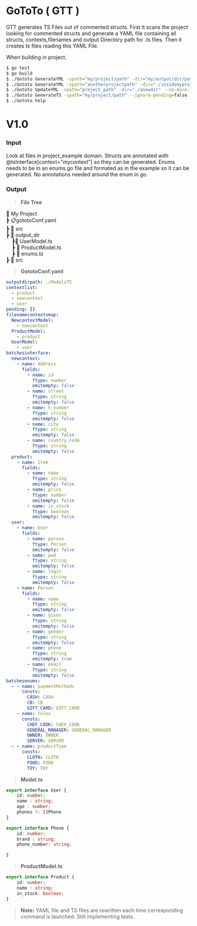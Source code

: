 # GoToTo ( GTT )

GTT generates TS Files out of commented structs.
First it scans the project looking for commented structs and generate a YAML file containing all structs, contexts,filenames and output Directory path for .ts files.
Then it creates ts files reading this YAML File.

When building in project.

```bash
$ go test
$ go build
$ ./Gototo GenerateYML -spath="my/project/path" -dir="my/output/dir/path"
$ ./Gototo GenerateYML -spath="anotherprojectpath" -dir="./insidemyprojectpath"
$ ./Gototo UpdateYML -spath="project_path" -dir="./anewdir" --no-more-files=true
$ ./Gototo GenerateTS -spath="my/project/path" --ignore-pending=false
$ ./Gototo help
```


# V1.0

### Input 
Look at files in project_example domain. 
Structs are annotated with @tsInterface[context="mycontext"] so they can be generated.
Enums needs to be in an enums.go file and formated as in the example so it can be generated. 
No annotations needed around the enum in go.

### Output

> **File Tree**

:file_folder: My Project <br/>
┣ :clipboard:gototoConf.yaml <br/>
┣ :file_folder: src <br/>
┣ :file_folder: output_dir <br/>
&nbsp;&nbsp;&nbsp;&nbsp;┣:page_facing_up: UserModel.ts <br/>
&nbsp;&nbsp;&nbsp;&nbsp;┣ :page_facing_up: ProductModel.ts <br/>
&nbsp;&nbsp;&nbsp;&nbsp;┣ :page_facing_up: enums.ts <br/>
┣ :file_folder: src <br/>

> **GototoConf.yaml**
```yaml
outputdirpath: ./ModelsTS
contextlist:
  - product
  - newcontext
  - user
pending: []
filenamecontextsmap:
  NewcontextModel:
    - newcontext
  ProductModel:
    - product
  UserModel:
    - user
batchesinterface:
  newcontext:
    - name: Address
      fields:
        - name: id
          ftype: number
          omitempty: false
        - name: street
          ftype: string
          omitempty: false
        - name: h_number
          ftype: string
          omitempty: false
        - name: city
          ftype: string
          omitempty: false
        - name: country_code
          ftype: string
          omitempty: false
  product:
    - name: Item
      fields:
        - name: name
          ftype: string
          omitempty: false
        - name: price
          ftype: number
          omitempty: false
        - name: in_stock
          ftype: boolean
          omitempty: false
  user:
    - name: User
      fields:
        - name: person
          ftype: Person
          omitempty: false
        - name: pwd
          ftype: string
          omitempty: false
        - name: login
          ftype: string
          omitempty: false
    - name: Person
      fields:
        - name: name
          ftype: string
          omitempty: false
        - name: given
          ftype: string
          omitempty: false
        - name: gender
          ftype: string
          omitempty: false
        - name: phone
          ftype: string
          omitempty: true
        - name: email
          ftype: string
          omitempty: false
batchesenums:
  - - name: paymentMethods
      consts:
        CASH: CASH
        CB: CB
        GIFT_CARD: GIFT_CARD
    - name: roles
      consts:
        CHEF_COOK: CHEF_COOK
        GENERAL_MANAGER: GENERAL_MANAGER
        OWNER: OWNER
        SERVER: SERVER
  - - name: productType
      consts:
        CLOTH: CLOTH
        FOOD: FOOD
        TOY: TOY

```


> **Model.ts**

```ts
export interface User {
	id: number;
	name : string;
	age : number;
	phones ?: []Phone
}

export interface Phone {
	id: number;
	brand : string;
	phone_number: string;

}
```

> **ProductModel.ts**

```ts
export interface Product {
	id: number;
	name : string;
	in_stock: boolean;
}
```
> **Note:** YAML file and TS files are rewritten each time corresponding command is launched.
Still implementing tests.

